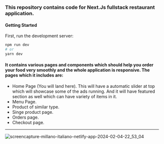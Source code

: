 ### This repository contains code for Next.Js fullstack restaurant application.

#### Getting Started

First, run the development server:

```bash
npm run dev
# or
yarn dev
```

#### It contains various pages and components which should help you order your food very smoothly and the whole application is responsive. The pages which it includes are:
* Home Page (You will land here). This will have a automatic slider at top which will showcase some of the ads running. And it will have featured section as well which can have variety of items in it.
* Menu Page.
* Product of similar type.
* Singe product page.
* Orders page.
* Checkout page.

****
![screencapture-millano-italiano-netlify-app-2024-02-04-22_53_04](https://github.com/Shahreyar00/Hiverr-FullStack-MERN/assets/70688937/dfff5a92-ea04-44e7-af65-56b73d86ccc8)
